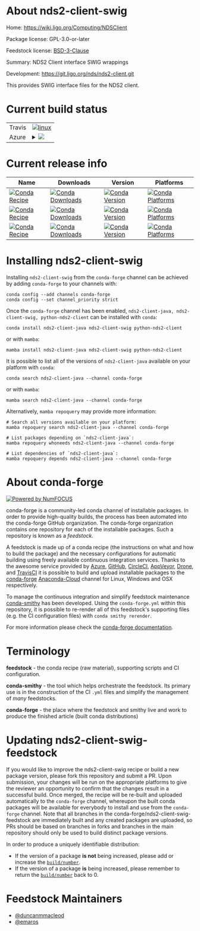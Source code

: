 About nds2-client-swig
======================

Home: https://wiki.ligo.org/Computing/NDSClient

Package license: GPL-3.0-or-later

Feedstock license: [BSD-3-Clause](https://github.com/conda-forge/nds2-client-swig-feedstock/blob/main/LICENSE.txt)

Summary: NDS2 Client interface SWIG wrappings

Development: https://git.ligo.org/nds/nds2-client.git

This provides SWIG interface files for the NDS2 client.

Current build status
====================


<table><tr>
    <td>Travis</td>
    <td>
      <a href="https://app.travis-ci.com/conda-forge/nds2-client-swig-feedstock">
        <img alt="linux" src="https://img.shields.io/travis/com/conda-forge/nds2-client-swig-feedstock/main.svg?label=Linux">
      </a>
    </td>
  </tr>
    
  <tr>
    <td>Azure</td>
    <td>
      <details>
        <summary>
          <a href="https://dev.azure.com/conda-forge/feedstock-builds/_build/latest?definitionId=671&branchName=main">
            <img src="https://dev.azure.com/conda-forge/feedstock-builds/_apis/build/status/nds2-client-swig-feedstock?branchName=main">
          </a>
        </summary>
        <table>
          <thead><tr><th>Variant</th><th>Status</th></tr></thead>
          <tbody><tr>
              <td>linux_64</td>
              <td>
                <a href="https://dev.azure.com/conda-forge/feedstock-builds/_build/latest?definitionId=671&branchName=main">
                  <img src="https://dev.azure.com/conda-forge/feedstock-builds/_apis/build/status/nds2-client-swig-feedstock?branchName=main&jobName=linux&configuration=linux%20linux_64_" alt="variant">
                </a>
              </td>
            </tr><tr>
              <td>linux_aarch64</td>
              <td>
                <a href="https://dev.azure.com/conda-forge/feedstock-builds/_build/latest?definitionId=671&branchName=main">
                  <img src="https://dev.azure.com/conda-forge/feedstock-builds/_apis/build/status/nds2-client-swig-feedstock?branchName=main&jobName=linux&configuration=linux%20linux_aarch64_" alt="variant">
                </a>
              </td>
            </tr><tr>
              <td>linux_ppc64le</td>
              <td>
                <a href="https://dev.azure.com/conda-forge/feedstock-builds/_build/latest?definitionId=671&branchName=main">
                  <img src="https://dev.azure.com/conda-forge/feedstock-builds/_apis/build/status/nds2-client-swig-feedstock?branchName=main&jobName=linux&configuration=linux%20linux_ppc64le_" alt="variant">
                </a>
              </td>
            </tr><tr>
              <td>osx_64</td>
              <td>
                <a href="https://dev.azure.com/conda-forge/feedstock-builds/_build/latest?definitionId=671&branchName=main">
                  <img src="https://dev.azure.com/conda-forge/feedstock-builds/_apis/build/status/nds2-client-swig-feedstock?branchName=main&jobName=osx&configuration=osx%20osx_64_" alt="variant">
                </a>
              </td>
            </tr><tr>
              <td>osx_arm64</td>
              <td>
                <a href="https://dev.azure.com/conda-forge/feedstock-builds/_build/latest?definitionId=671&branchName=main">
                  <img src="https://dev.azure.com/conda-forge/feedstock-builds/_apis/build/status/nds2-client-swig-feedstock?branchName=main&jobName=osx&configuration=osx%20osx_arm64_" alt="variant">
                </a>
              </td>
            </tr><tr>
              <td>win_64</td>
              <td>
                <a href="https://dev.azure.com/conda-forge/feedstock-builds/_build/latest?definitionId=671&branchName=main">
                  <img src="https://dev.azure.com/conda-forge/feedstock-builds/_apis/build/status/nds2-client-swig-feedstock?branchName=main&jobName=win&configuration=win%20win_64_" alt="variant">
                </a>
              </td>
            </tr>
          </tbody>
        </table>
      </details>
    </td>
  </tr>
</table>

Current release info
====================

| Name | Downloads | Version | Platforms |
| --- | --- | --- | --- |
| [![Conda Recipe](https://img.shields.io/badge/recipe-nds2--client--java-green.svg)](https://anaconda.org/conda-forge/nds2-client-java) | [![Conda Downloads](https://img.shields.io/conda/dn/conda-forge/nds2-client-java.svg)](https://anaconda.org/conda-forge/nds2-client-java) | [![Conda Version](https://img.shields.io/conda/vn/conda-forge/nds2-client-java.svg)](https://anaconda.org/conda-forge/nds2-client-java) | [![Conda Platforms](https://img.shields.io/conda/pn/conda-forge/nds2-client-java.svg)](https://anaconda.org/conda-forge/nds2-client-java) |
| [![Conda Recipe](https://img.shields.io/badge/recipe-nds2--client--swig-green.svg)](https://anaconda.org/conda-forge/nds2-client-swig) | [![Conda Downloads](https://img.shields.io/conda/dn/conda-forge/nds2-client-swig.svg)](https://anaconda.org/conda-forge/nds2-client-swig) | [![Conda Version](https://img.shields.io/conda/vn/conda-forge/nds2-client-swig.svg)](https://anaconda.org/conda-forge/nds2-client-swig) | [![Conda Platforms](https://img.shields.io/conda/pn/conda-forge/nds2-client-swig.svg)](https://anaconda.org/conda-forge/nds2-client-swig) |
| [![Conda Recipe](https://img.shields.io/badge/recipe-python--nds2--client-green.svg)](https://anaconda.org/conda-forge/python-nds2-client) | [![Conda Downloads](https://img.shields.io/conda/dn/conda-forge/python-nds2-client.svg)](https://anaconda.org/conda-forge/python-nds2-client) | [![Conda Version](https://img.shields.io/conda/vn/conda-forge/python-nds2-client.svg)](https://anaconda.org/conda-forge/python-nds2-client) | [![Conda Platforms](https://img.shields.io/conda/pn/conda-forge/python-nds2-client.svg)](https://anaconda.org/conda-forge/python-nds2-client) |

Installing nds2-client-swig
===========================

Installing `nds2-client-swig` from the `conda-forge` channel can be achieved by adding `conda-forge` to your channels with:

```
conda config --add channels conda-forge
conda config --set channel_priority strict
```

Once the `conda-forge` channel has been enabled, `nds2-client-java, nds2-client-swig, python-nds2-client` can be installed with `conda`:

```
conda install nds2-client-java nds2-client-swig python-nds2-client
```

or with `mamba`:

```
mamba install nds2-client-java nds2-client-swig python-nds2-client
```

It is possible to list all of the versions of `nds2-client-java` available on your platform with `conda`:

```
conda search nds2-client-java --channel conda-forge
```

or with `mamba`:

```
mamba search nds2-client-java --channel conda-forge
```

Alternatively, `mamba repoquery` may provide more information:

```
# Search all versions available on your platform:
mamba repoquery search nds2-client-java --channel conda-forge

# List packages depending on `nds2-client-java`:
mamba repoquery whoneeds nds2-client-java --channel conda-forge

# List dependencies of `nds2-client-java`:
mamba repoquery depends nds2-client-java --channel conda-forge
```


About conda-forge
=================

[![Powered by
NumFOCUS](https://img.shields.io/badge/powered%20by-NumFOCUS-orange.svg?style=flat&colorA=E1523D&colorB=007D8A)](https://numfocus.org)

conda-forge is a community-led conda channel of installable packages.
In order to provide high-quality builds, the process has been automated into the
conda-forge GitHub organization. The conda-forge organization contains one repository
for each of the installable packages. Such a repository is known as a *feedstock*.

A feedstock is made up of a conda recipe (the instructions on what and how to build
the package) and the necessary configurations for automatic building using freely
available continuous integration services. Thanks to the awesome service provided by
[Azure](https://azure.microsoft.com/en-us/services/devops/), [GitHub](https://github.com/),
[CircleCI](https://circleci.com/), [AppVeyor](https://www.appveyor.com/),
[Drone](https://cloud.drone.io/welcome), and [TravisCI](https://travis-ci.com/)
it is possible to build and upload installable packages to the
[conda-forge](https://anaconda.org/conda-forge) [Anaconda-Cloud](https://anaconda.org/)
channel for Linux, Windows and OSX respectively.

To manage the continuous integration and simplify feedstock maintenance
[conda-smithy](https://github.com/conda-forge/conda-smithy) has been developed.
Using the ``conda-forge.yml`` within this repository, it is possible to re-render all of
this feedstock's supporting files (e.g. the CI configuration files) with ``conda smithy rerender``.

For more information please check the [conda-forge documentation](https://conda-forge.org/docs/).

Terminology
===========

**feedstock** - the conda recipe (raw material), supporting scripts and CI configuration.

**conda-smithy** - the tool which helps orchestrate the feedstock.
                   Its primary use is in the construction of the CI ``.yml`` files
                   and simplify the management of *many* feedstocks.

**conda-forge** - the place where the feedstock and smithy live and work to
                  produce the finished article (built conda distributions)


Updating nds2-client-swig-feedstock
===================================

If you would like to improve the nds2-client-swig recipe or build a new
package version, please fork this repository and submit a PR. Upon submission,
your changes will be run on the appropriate platforms to give the reviewer an
opportunity to confirm that the changes result in a successful build. Once
merged, the recipe will be re-built and uploaded automatically to the
`conda-forge` channel, whereupon the built conda packages will be available for
everybody to install and use from the `conda-forge` channel.
Note that all branches in the conda-forge/nds2-client-swig-feedstock are
immediately built and any created packages are uploaded, so PRs should be based
on branches in forks and branches in the main repository should only be used to
build distinct package versions.

In order to produce a uniquely identifiable distribution:
 * If the version of a package **is not** being increased, please add or increase
   the [``build/number``](https://docs.conda.io/projects/conda-build/en/latest/resources/define-metadata.html#build-number-and-string).
 * If the version of a package **is** being increased, please remember to return
   the [``build/number``](https://docs.conda.io/projects/conda-build/en/latest/resources/define-metadata.html#build-number-and-string)
   back to 0.

Feedstock Maintainers
=====================

* [@duncanmmacleod](https://github.com/duncanmmacleod/)
* [@emaros](https://github.com/emaros/)

